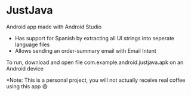 # JustJava

Android app made with Android Studio
- Has support for Spanish by extracting all UI strings into seperate language files
- Allows sending an order-summary email with Email Intent

To run, download and open file com.example.android.justjava.apk on an Android device

*Note: This is a personal project, you will not actually receive real coffee using this app :smiley:
